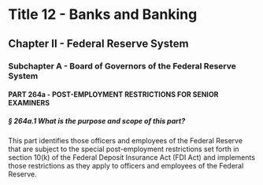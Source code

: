 
# Title 12 - Banks and Banking
## Chapter II - Federal Reserve System
### Subchapter A - Board of Governors of the Federal Reserve System
#### PART 264a - POST-EMPLOYMENT RESTRICTIONS FOR SENIOR EXAMINERS
##### § 264a.1 What is the purpose and scope of this part?

This part identifies those officers and employees of the Federal Reserve that are subject to the special post-employment restrictions set forth in section 10(k) of the Federal Deposit Insurance Act (FDI Act) and implements those restrictions as they apply to officers and employees of the Federal Reserve.
